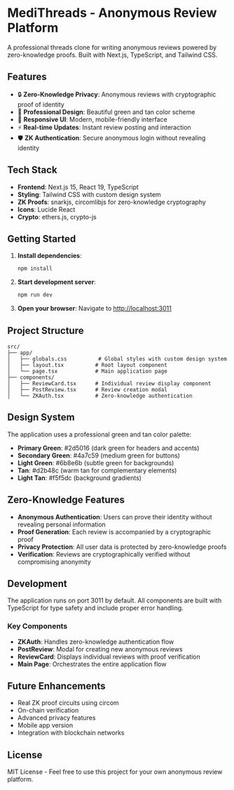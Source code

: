 # MediThreads - Anonymous Review Platform

A professional threads clone for writing anonymous reviews powered by zero-knowledge proofs. Built with Next.js, TypeScript, and Tailwind CSS.

## Features

- 🔒 **Zero-Knowledge Privacy**: Anonymous reviews with cryptographic proof of identity
- 🎨 **Professional Design**: Beautiful green and tan color scheme
- 📱 **Responsive UI**: Modern, mobile-friendly interface
- ⚡ **Real-time Updates**: Instant review posting and interaction
- 🛡️ **ZK Authentication**: Secure anonymous login without revealing identity

## Tech Stack

- **Frontend**: Next.js 15, React 19, TypeScript
- **Styling**: Tailwind CSS with custom design system
- **ZK Proofs**: snarkjs, circomlibjs for zero-knowledge cryptography
- **Icons**: Lucide React
- **Crypto**: ethers.js, crypto-js

## Getting Started

1. **Install dependencies**:
   ```bash
   npm install
   ```

2. **Start development server**:
   ```bash
   npm run dev
   ```

3. **Open your browser**:
   Navigate to [http://localhost:3011](http://localhost:3011)

## Project Structure

```
src/
├── app/
│   ├── globals.css          # Global styles with custom design system
│   ├── layout.tsx          # Root layout component
│   └── page.tsx            # Main application page
├── components/
│   ├── ReviewCard.tsx      # Individual review display component
│   ├── PostReview.tsx      # Review creation modal
│   └── ZKAuth.tsx          # Zero-knowledge authentication
```

## Design System

The application uses a professional green and tan color palette:

- **Primary Green**: #2d5016 (dark green for headers and accents)
- **Secondary Green**: #4a7c59 (medium green for buttons)
- **Light Green**: #6b8e6b (subtle green for backgrounds)
- **Tan**: #d2b48c (warm tan for complementary elements)
- **Light Tan**: #f5f5dc (background gradients)

## Zero-Knowledge Features

- **Anonymous Authentication**: Users can prove their identity without revealing personal information
- **Proof Generation**: Each review is accompanied by a cryptographic proof
- **Privacy Protection**: All user data is protected by zero-knowledge proofs
- **Verification**: Reviews are cryptographically verified without compromising anonymity

## Development

The application runs on port 3011 by default. All components are built with TypeScript for type safety and include proper error handling.

### Key Components

- **ZKAuth**: Handles zero-knowledge authentication flow
- **PostReview**: Modal for creating new anonymous reviews
- **ReviewCard**: Displays individual reviews with proof verification
- **Main Page**: Orchestrates the entire application flow

## Future Enhancements

- Real ZK proof circuits using circom
- On-chain verification
- Advanced privacy features
- Mobile app version
- Integration with blockchain networks

## License

MIT License - Feel free to use this project for your own anonymous review platform.